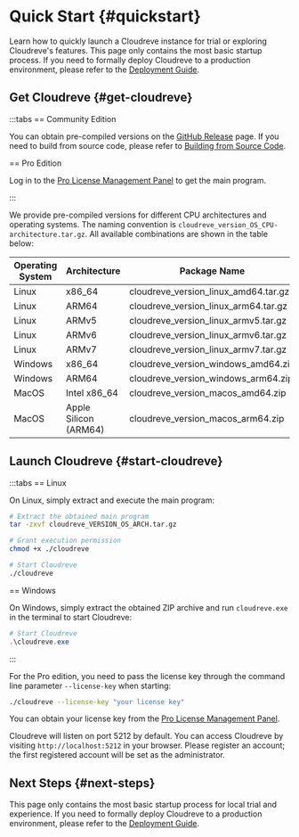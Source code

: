 # Quick Start {#quickstart}

Learn how to quickly launch a Cloudreve instance for trial or exploring Cloudreve's features. This page only contains the most basic startup process. If you need to formally deploy Cloudreve to a production environment, please refer to the [Deployment Guide](./deploy/index).

## Get Cloudreve {#get-cloudreve}

:::tabs
== Community Edition

You can obtain pre-compiled versions on the [GitHub Release](https://github.com/cloudreve/Cloudreve/releases) page. If you need to build from source code, please refer to [Building from Source Code](./build).

== Pro Edition

Log in to the [Pro License Management Panel](https://cloudreve.org/login) to get the main program.

:::

We provide pre-compiled versions for different CPU architectures and operating systems. The naming convention is `cloudreve_version_OS_CPU-architecture.tar.gz`. All available combinations are shown in the table below:

| Operating System | Architecture          | Package Name                         |
| ---------------- | --------------------- | ------------------------------------ |
| Linux            | x86_64                | cloudreve_version_linux_amd64.tar.gz |
| Linux            | ARM64                 | cloudreve_version_linux_arm64.tar.gz |
| Linux            | ARMv5                 | cloudreve_version_linux_armv5.tar.gz |
| Linux            | ARMv6                 | cloudreve_version_linux_armv6.tar.gz |
| Linux            | ARMv7                 | cloudreve_version_linux_armv7.tar.gz |
| Windows          | x86_64                | cloudreve_version_windows_amd64.zip  |
| Windows          | ARM64                 | cloudreve_version_windows_arm64.zip  |
| MacOS            | Intel x86_64          | cloudreve_version_macos_amd64.zip    |
| MacOS            | Apple Silicon (ARM64) | cloudreve_version_macos_arm64.zip    |

## Launch Cloudreve {#start-cloudreve}

:::tabs
== Linux

On Linux, simply extract and execute the main program:

```bash
# Extract the obtained main program
tar -zxvf cloudreve_VERSION_OS_ARCH.tar.gz

# Grant execution permission
chmod +x ./cloudreve

# Start Cloudreve
./cloudreve
```

== Windows

On Windows, simply extract the obtained ZIP archive and run `cloudreve.exe` in the terminal to start Cloudreve:

```powershell
# Start Cloudreve
.\cloudreve.exe
```

:::

For the Pro edition, you need to pass the license key through the command line parameter `--license-key` when starting:

```bash
./cloudreve --license-key "your license key"
```

You can obtain your license key from the [Pro License Management Panel](https://cloudreve.org/login).

Cloudreve will listen on port 5212 by default. You can access Cloudreve by visiting `http://localhost:5212` in your browser. Please register an account; the first registered account will be set as the administrator.

## Next Steps {#next-steps}

This page only contains the most basic startup process for local trial and experience. If you need to formally deploy Cloudreve to a production environment, please refer to the [Deployment Guide](./deploy/index).
